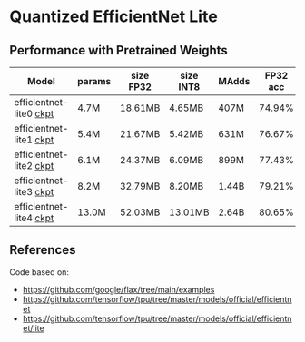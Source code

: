 # Quantized EfficientNet Lite

## Performance with Pretrained Weights
|**Model** | **params** | **size FP32** | **size INT8** | **MAdds** | **FP32 acc** | **FP32 acc finetuned** | **INT8 acc** | **INT8 acc finetuned** |
|------|-----|-------|-------|-----|-------|-------|-------|-------|
|efficientnet-lite0 [ckpt](https://storage.googleapis.com/cloud-tpu-checkpoints/efficientnet/lite/efficientnet-lite0.tar.gz) | 4.7M | 18.61MB | 4.65MB | 407M |  74.94% | 75.40% | 74.22% | |
|efficientnet-lite1 [ckpt](https://storage.googleapis.com/cloud-tpu-checkpoints/efficientnet/lite/efficientnet-lite1.tar.gz) | 5.4M | 21.67MB | 5.42MB | 631M |  76.67% | 76.94% | 76.31% | |
|efficientnet-lite2 [ckpt](https://storage.googleapis.com/cloud-tpu-checkpoints/efficientnet/lite/efficientnet-lite2.tar.gz) | 6.1M | 24.37MB | 6.09MB | 899M |  77.43% | 77.84% | 76.91% | |
|efficientnet-lite3 [ckpt](https://storage.googleapis.com/cloud-tpu-checkpoints/efficientnet/lite/efficientnet-lite3.tar.gz) | 8.2M | 32.79MB | 8.20MB |1.44B | 79.21% | 79.45% | 78.87% | |
|efficientnet-lite4 [ckpt](https://storage.googleapis.com/cloud-tpu-checkpoints/efficientnet/lite/efficientnet-lite4.tar.gz) | 13.0M | 52.03MB | 13.01MB |2.64B | 80.65% | 80.97% | 80.47% | |

## References

Code based on:
- https://github.com/google/flax/tree/main/examples
- https://github.com/tensorflow/tpu/tree/master/models/official/efficientnet
- https://github.com/tensorflow/tpu/tree/master/models/official/efficientnet/lite
